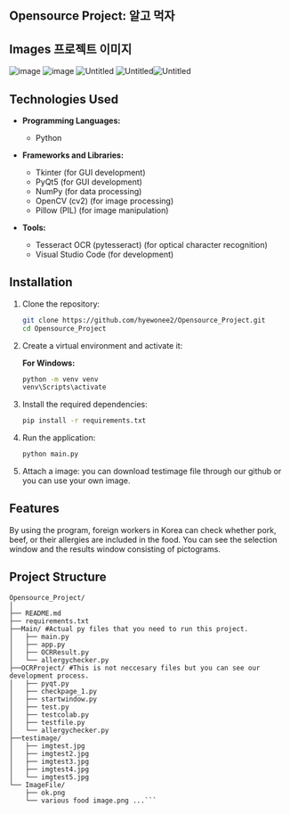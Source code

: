 ## Opensource Project: 알고 먹자

## Images 프로젝트 이미지
![image](https://github.com/hyewonee2/Opensource_Project/assets/165885976/efdcfb1b-b269-455d-ad63-53e3e195026e)
![image](https://github.com/hyewonee2/Opensource_Project/assets/165885976/d2114204-55b8-49ad-b96d-a2abba365e0a)
![Untitled](https://prod-files-secure.s3.us-west-2.amazonaws.com/ca2f03f3-2ead-48f1-b363-f731bc78aaf5/8684954d-69af-4e7b-9870-688720ff31a4/Untitled.png)
![Untitled](https://prod-files-secure.s3.us-west-2.amazonaws.com/ca2f03f3-2ead-48f1-b363-f731bc78aaf5/68874562-efc1-4194-9ec9-17016410aaa0/Untitled.png)![Untitled](https://prod-files-secure.s3.us-west-2.amazonaws.com/ca2f03f3-2ead-48f1-b363-f731bc78aaf5/bf2b9ffb-8b03-4f13-be4e-383fc71b5b1b/Untitled.png)

 ## Technologies Used

- **Programming Languages:**
  - Python

- **Frameworks and Libraries:**
  - Tkinter (for GUI development)
  - PyQt5 (for GUI development)
  - NumPy (for data processing)
  - OpenCV (cv2) (for image processing)
  - Pillow (PIL) (for image manipulation)

- **Tools:**
  - Tesseract OCR (pytesseract) (for optical character recognition)
  - Visual Studio Code (for development)

## Installation

1. Clone the repository:
    ```bash
    git clone https://github.com/hyewonee2/Opensource_Project.git
    cd Opensource_Project
    ```

2. Create a virtual environment and activate it:

    **For Windows:**
    ```bash
    python -m venv venv
    venv\Scripts\activate
    ```

3. Install the required dependencies:
    ```bash
    pip install -r requirements.txt
    ```

4. Run the application:
    ```bash
    python main.py
    ```
5. Attach a image:
 you can download testimage file through our github or you can use your own image.

## Features
  By using the program, foreign workers in Korea can check whether pork, beef, or their allergies are included in the food. You can see the selection window and the results window consisting of pictograms.
  
## Project Structure

```  
Opensource_Project/
│
├── README.md
├── requirements.txt
├──Main/ #Actual py files that you need to run this project.
│   ├── main.py
│   ├── app.py
│   ├── OCRResult.py
│   └── allergychecker.py
├──OCRProject/ #This is not neccesary files but you can see our development process.
│   ├── pyqt.py
│   ├── checkpage_1.py
│   ├── startwindow.py
│   ├── test.py
│   ├── testcolab.py
│   ├── testfile.py
│   └── allergychecker.py
├──testimage/
│   ├── imgtest.jpg
│   ├── imgtest2.jpg
│   ├── imgtest3.jpg
│   ├── imgtest4.jpg
│   └── imgtest5.jpg
└── ImageFile/
    ├── ok.png
    └── various food image.png ...```
